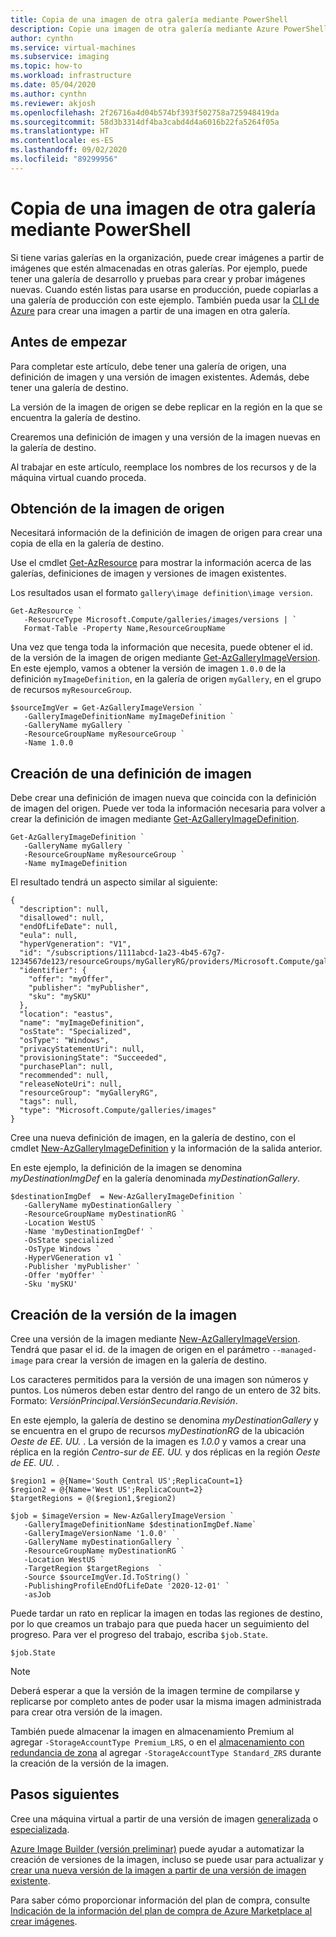 ```yaml
---
title: Copia de una imagen de otra galería mediante PowerShell
description: Copie una imagen de otra galería mediante Azure PowerShell.
author: cynthn
ms.service: virtual-machines
ms.subservice: imaging
ms.topic: how-to
ms.workload: infrastructure
ms.date: 05/04/2020
ms.author: cynthn
ms.reviewer: akjosh
ms.openlocfilehash: 2f26716a4d04b574bf393f502758a725948419da
ms.sourcegitcommit: 58d3b3314df4ba3cabd4d4a6016b22fa5264f05a
ms.translationtype: HT
ms.contentlocale: es-ES
ms.lasthandoff: 09/02/2020
ms.locfileid: "89299956"
---
```

# <a name="copy-an-image-from-another-gallery-using-powershell"></a>Copia de una imagen de otra galería mediante PowerShell

Si tiene varias galerías en la organización, puede crear imágenes a partir de imágenes que estén almacenadas en otras galerías. Por ejemplo, puede tener una galería de desarrollo y pruebas para crear y probar imágenes nuevas. Cuando estén listas para usarse en producción, puede copiarlas a una galería de producción con este ejemplo. También pueda usar la [CLI de Azure](image-version-another-gallery-cli.md) para crear una imagen a partir de una imagen en otra galería.


## <a name="before-you-begin"></a>Antes de empezar

Para completar este artículo, debe tener una galería de origen, una definición de imagen y una versión de imagen existentes. Además, debe tener una galería de destino. 

La versión de la imagen de origen se debe replicar en la región en la que se encuentra la galería de destino. 

Crearemos una definición de imagen y una versión de la imagen nuevas en la galería de destino.


Al trabajar en este artículo, reemplace los nombres de los recursos y de la máquina virtual cuando proceda.


## <a name="get-the-source-image"></a>Obtención de la imagen de origen 

Necesitará información de la definición de imagen de origen para crear una copia de ella en la galería de destino.

Use el cmdlet [Get-AzResource](/powershell/module/az.resources/get-azresource) para mostrar la información acerca de las galerías, definiciones de imagen y versiones de imagen existentes.

Los resultados usan el formato `gallery\image definition\image version`.

```azurepowershell-interactive
Get-AzResource `
   -ResourceType Microsoft.Compute/galleries/images/versions | `
   Format-Table -Property Name,ResourceGroupName
```

Una vez que tenga toda la información que necesita, puede obtener el id. de la versión de la imagen de origen mediante [Get-AzGalleryImageVersion](/powershell/module/az.compute/get-azgalleryimageversion). En este ejemplo, vamos a obtener la versión de imagen `1.0.0` de la definición `myImageDefinition`, en la galería de origen `myGallery`, en el grupo de recursos `myResourceGroup`.

```azurepowershell-interactive
$sourceImgVer = Get-AzGalleryImageVersion `
   -GalleryImageDefinitionName myImageDefinition `
   -GalleryName myGallery `
   -ResourceGroupName myResourceGroup `
   -Name 1.0.0
```


## <a name="create-the-image-definition"></a>Creación de una definición de imagen 

Debe crear una definición de imagen nueva que coincida con la definición de imagen del origen. Puede ver toda la información necesaria para volver a crear la definición de imagen mediante [Get-AzGalleryImageDefinition](/powershell/module/az.compute/get-azgalleryimagedefinition).

```azurepowershell-interactive
Get-AzGalleryImageDefinition `
   -GalleryName myGallery `
   -ResourceGroupName myResourceGroup `
   -Name myImageDefinition
```


El resultado tendrá un aspecto similar al siguiente:

```output
{
  "description": null,
  "disallowed": null,
  "endOfLifeDate": null,
  "eula": null,
  "hyperVgeneration": "V1",
  "id": "/subscriptions/1111abcd-1a23-4b45-67g7-1234567de123/resourceGroups/myGalleryRG/providers/Microsoft.Compute/galleries/myGallery/images/myImageDefinition",
  "identifier": {
    "offer": "myOffer",
    "publisher": "myPublisher",
    "sku": "mySKU"
  },
  "location": "eastus",
  "name": "myImageDefinition",
  "osState": "Specialized",
  "osType": "Windows",
  "privacyStatementUri": null,
  "provisioningState": "Succeeded",
  "purchasePlan": null,
  "recommended": null,
  "releaseNoteUri": null,
  "resourceGroup": "myGalleryRG",
  "tags": null,
  "type": "Microsoft.Compute/galleries/images"
}
```

Cree una nueva definición de imagen, en la galería de destino, con el cmdlet [New-AzGalleryImageDefinition](/powershell/module/az.compute/new-azgalleryimageversion) y la información de la salida anterior.


En este ejemplo, la definición de la imagen se denomina *myDestinationImgDef* en la galería denominada *myDestinationGallery*.


```azurepowershell-interactive
$destinationImgDef  = New-AzGalleryImageDefinition `
   -GalleryName myDestinationGallery `
   -ResourceGroupName myDestinationRG `
   -Location WestUS `
   -Name 'myDestinationImgDef' `
   -OsState specialized `
   -OsType Windows `
   -HyperVGeneration v1 `
   -Publisher 'myPublisher' `
   -Offer 'myOffer' `
   -Sku 'mySKU'
```


## <a name="create-the-image-version"></a>Creación de la versión de la imagen

Cree una versión de la imagen mediante [New-AzGalleryImageVersion](/powershell/module/az.compute/new-azgalleryimageversion). Tendrá que pasar el id. de la imagen de origen en el parámetro `--managed-image` para crear la versión de imagen en la galería de destino. 

Los caracteres permitidos para la versión de una imagen son números y puntos. Los números deben estar dentro del rango de un entero de 32 bits. Formato: *VersiónPrincipal*.*VersiónSecundaria*.*Revisión*.

En este ejemplo, la galería de destino se denomina *myDestinationGallery* y se encuentra en el grupo de recursos *myDestinationRG* de la ubicación *Oeste de EE. UU.* . La versión de la imagen es *1.0.0* y vamos a crear una réplica en la región *Centro-sur de EE. UU.* y dos réplicas en la región *Oeste de EE. UU.* . 


```azurepowershell-interactive
$region1 = @{Name='South Central US';ReplicaCount=1}
$region2 = @{Name='West US';ReplicaCount=2}
$targetRegions = @($region1,$region2)

$job = $imageVersion = New-AzGalleryImageVersion `
   -GalleryImageDefinitionName $destinationImgDef.Name`
   -GalleryImageVersionName '1.0.0' `
   -GalleryName myDestinationGallery `
   -ResourceGroupName myDestinationRG `
   -Location WestUS `
   -TargetRegion $targetRegions  `
   -Source $sourceImgVer.Id.ToString() `
   -PublishingProfileEndOfLifeDate '2020-12-01' `
   -asJob 
```

Puede tardar un rato en replicar la imagen en todas las regiones de destino, por lo que creamos un trabajo para que pueda hacer un seguimiento del progreso. Para ver el progreso del trabajo, escriba `$job.State`.

```azurepowershell-interactive
$job.State
```

> [!NOTE]
> Deberá esperar a que la versión de la imagen termine de compilarse y replicarse por completo antes de poder usar la misma imagen administrada para crear otra versión de la imagen.
>
> También puede almacenar la imagen en almacenamiento Premium al agregar `-StorageAccountType Premium_LRS`, o en el [almacenamiento con redundancia de zona](../storage/common/storage-redundancy.md) al agregar `-StorageAccountType Standard_ZRS` durante la creación de la versión de la imagen.
>


## <a name="next-steps"></a>Pasos siguientes

Cree una máquina virtual a partir de una versión de imagen [generalizada](vm-generalized-image-version-powershell.md) o [especializada](vm-specialized-image-version-powershell.md).

[Azure Image Builder (versión preliminar)](./linux/image-builder-overview.md) puede ayudar a automatizar la creación de versiones de la imagen, incluso se puede usar para actualizar y [crear una nueva versión de la imagen a partir de una versión de imagen existente](./linux/image-builder-gallery-update-image-version.md). 

Para saber cómo proporcionar información del plan de compra, consulte [Indicación de la información del plan de compra de Azure Marketplace al crear imágenes](marketplace-images.md).
